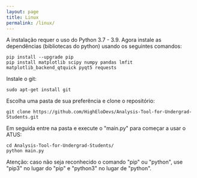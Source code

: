 ```yaml
---
layout: page
title: Linux
permalink: /linux/
---
```


A instalação requer o uso do Python 3.7 - 3.9. Agora instale as dependências (bibliotecas do python) usando os seguintes comandos:

```
pip install --upgrade pip
pip install matplotlib scipy numpy pandas lmfit matplotlib_backend_qtquick pyqt5 requests
```

Instale o git:

```
sudo apt-get install git
```

Escolha uma pasta de sua preferência e clone o repositório:

```
git clone https://github.com/HighEloDevs/Analysis-Tool-for-Undergrad-Students.git
```

Em seguida entre na pasta e execute o "main.py" para começar a usar o ATUS:

```
cd Analysis-Tool-for-Undergrad-Students/
python main.py
```

Atenção: caso não seja reconhecido o comando "pip" ou "python", use "pip3" no lugar do "pip" e "python3" no lugar de "python".